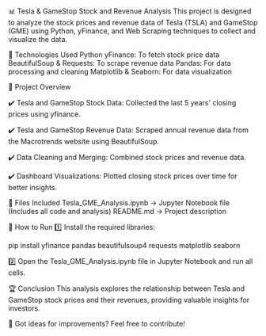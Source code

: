 📊 Tesla & GameStop Stock and Revenue Analysis
This project is designed to analyze the stock prices and revenue data of Tesla (TSLA) and GameStop (GME) using Python, yFinance, and Web Scraping techniques to collect and visualize the data.

🚀 Technologies Used
Python
yFinance: To fetch stock price data
BeautifulSoup & Requests: To scrape revenue data
Pandas: For data processing and cleaning
Matplotlib & Seaborn: For data visualization

📌 Project Overview

✔️ Tesla and GameStop Stock Data: Collected the last 5 years' closing prices using yfinance.

✔️ Tesla and GameStop Revenue Data: Scraped annual revenue data from the Macrotrends website using BeautifulSoup.

✔️ Data Cleaning and Merging: Combined stock prices and revenue data.

✔️ Dashboard Visualizations: Plotted closing stock prices over time for better insights.


📁 Files Included
Tesla_GME_Analysis.ipynb → Jupyter Notebook file (Includes all code and analysis)
README.md → Project description

📜 How to Run
1️⃣ Install the required libraries:

pip install yfinance pandas beautifulsoup4 requests matplotlib seaborn

2️⃣ Open the Tesla_GME_Analysis.ipynb file in Jupyter Notebook and run all cells.

🏆 Conclusion
This analysis explores the relationship between Tesla and GameStop stock prices and their revenues, providing valuable insights for investors.

📌 Got ideas for improvements? Feel free to contribute!
